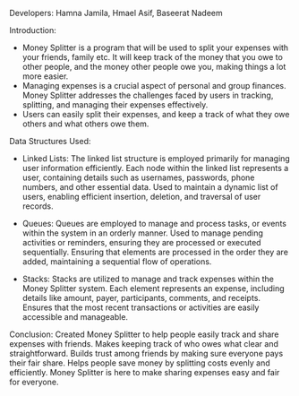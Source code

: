 Developers: Hamna Jamila, Hmael Asif, Baseerat Nadeem

Introduction:
- Money Splitter is a program that will be used to split your expenses with your friends, family etc. It will keep track of the money that you owe to other people, and the money other people owe you, making things a lot more easier. 
- Managing expenses is a crucial aspect of personal and group finances. Money Splitter addresses the challenges faced by users in tracking, splitting, and managing their expenses effectively.
- Users can easily split their expenses, and keep a track of what they owe others and what others owe them.

Data Structures Used:
- Linked Lists:
     The linked list structure is employed primarily for managing user information efficiently. Each node within the linked list represents a user, containing details such as usernames, passwords, phone numbers, and other essential data.
     Used to maintain a dynamic list of users, enabling efficient insertion, deletion, and traversal of user records.

- Queues:
     Queues are employed to manage and process tasks, or events within the system in an orderly manner.
     Used to manage pending activities or reminders, ensuring they are processed or executed sequentially.
     Ensuring that elements are processed in the order they are added, maintaining a sequential flow of operations.

- Stacks:
     Stacks are utilized to manage and track expenses within the Money Splitter system. Each element represents an expense, including details like amount, payer, participants, comments, and receipts.
     Ensures that the most recent transactions or activities are easily accessible and manageable.

Conclusion:
Created Money Splitter to help people easily track and share expenses with friends.
Makes keeping track of who owes what clear and straightforward.
Builds trust among friends by making sure everyone pays their fair share.
Helps people save money by splitting costs evenly and efficiently.
Money Splitter is here to make sharing expenses easy and fair for everyone.
